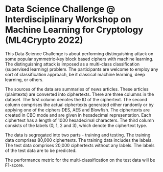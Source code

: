 # Data Science Challenge @ Interdisciplinary Workshop on Machine Learning for Cryptology (ML4Crypto 2022)

This Data Science Challenge is about performing distinguishing attack on some popular symmetric-key block based ciphers with machine learning. The distinguishing attack is imposed as a multi-class classification (supervised learning) problem. The participants are welcome to employ any sort of classification approach, be it classical machine learning, deep learning, or others.

The sources of the data are summaries of news articles. These articles (plaintexts) are converted into ciphertexts. There are three columns in the dataset. The first column denotes the ID of the ciphertext. The second column comprises the actual ciphertexts generated either randomly or by applying one of the ciphers DES, AES and Blowfish. The ciphertexts are created in CBC mode and are given in hexadecimal representation. Each ciphertext has a length of 1000 hexadecimal characters. The third column consists of the labels (0, 1, 2 and 3), which denote the ciphertext type.

The data is segregated into two parts - training and testing. The training data comprises 80,000 ciphertexts. The training data includes the labels. The test data comprises 20,000 ciphertexts without any labels. The labels of the test data are to be predicted.

The performance metric for the multi-classification on the test data will be F1-score.

